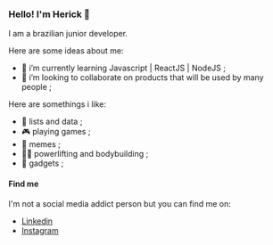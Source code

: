 ### Hello! I'm Herick 👋

I am a brazilian junior developer.

Here are some ideas about me:

- 🌱 i’m currently learning Javascript | ReactJS | NodeJS ;
- 👯 i’m looking to collaborate on products that will be used by many people ;


Here are somethings i like:

- :page_with_curl: lists and data ;
- :video_game: playing games ;
- :see_no_evil: memes ;
- :weight_lifting_man: powerlifting and bodybuilding ;
- :iphone: gadgets ;

#### Find me

I'm not a social media addict person but you can find me on:

- [Linkedin](https://www.linkedin.com/in/herick-motta-aa2142167/)
- [Instagram](https://www.instagram.com/herick.motta/)

